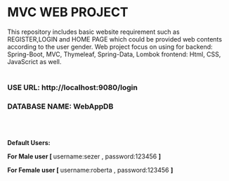 # MVC WEB PROJECT
This repository includes basic website requirement such as REGISTER,LOGIN and HOME PAGE which could be provided web contents according to the user gender. Web project focus on using for backend: Spring-Boot, MVC, Thymeleaf, Spring-Data, Lombok frontend: Html, CSS, JavaScrict as well.
<br><br>
<h3> <strong>USE URL:</strong> http://localhost:9080/login </h3>
<h3> <strong>DATABASE NAME:</strong> WebAppDB </h3>
<br><br>
<p > <strong>Default Users:</strong> </p>
<p> <strong>For Male user [ </strong>username:sezer  , password:123456 <strong> ]</strong></p>
<p> <strong>For Female user [ </strong>username:roberta  , password:123456 <strong> ]</strong></p>